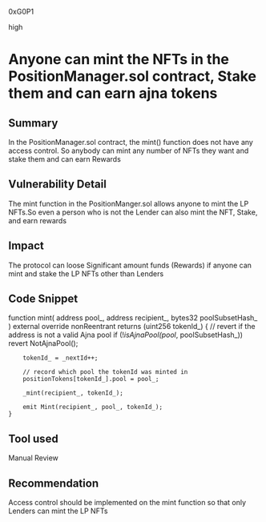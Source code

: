 0xG0P1

high

# Anyone  can mint the NFTs in the PositionManager.sol contract, Stake them and can earn ajna tokens

## Summary

In the PositionManager.sol contract, the mint() function does not have any access control. So anybody can mint any number of NFTs they want and stake them and can earn Rewards

## Vulnerability Detail

The mint function in the PositionManger.sol allows anyone to mint the LP NFTs.So even a person who is not the Lender can also mint the NFT, Stake, and earn rewards

## Impact

The protocol can loose Significant amount funds (Rewards) if anyone can mint and stake the LP NFTs other than Lenders

## Code Snippet

   function mint(
        address pool_,
        address recipient_,
        bytes32 poolSubsetHash_
    ) external override nonReentrant returns (uint256 tokenId_) {
        // revert if the address is not a valid Ajna pool
        if (!_isAjnaPool(pool_, poolSubsetHash_)) revert NotAjnaPool();

        tokenId_ = _nextId++;

        // record which pool the tokenId was minted in
        positionTokens[tokenId_].pool = pool_;

        _mint(recipient_, tokenId_);

        emit Mint(recipient_, pool_, tokenId_);
    }

## Tool used

Manual Review

## Recommendation

Access control should be implemented on the mint function so that only Lenders can mint the LP NFTs